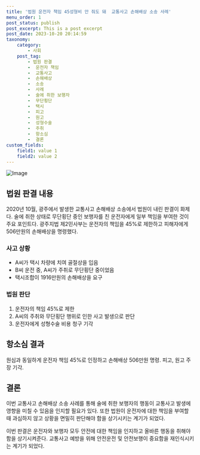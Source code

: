 ```yaml
---
title: '법원 운전자 책임 45성형비 안 줘도 돼  교통사고 손해배상 소송 사례'
menu_order: 1
post_status: publish
post_excerpt: This is a post excerpt
post_date: 2023-10-20 20:14:59
taxonomy:
    category:
        - 사회
    post_tag:
        - 법원 판결
        -  운전자 책임
        -  교통사고
        -  손해배상
        -  소송
        -  사례
        -  술에 취한 보행자
        -  무단횡단
        -  택시
        -  피고
        -  원고
        -  성형수술
        -  주취
        -  항소심
        -  결론
custom_fields:
    field1: value 1
    field2: value 2
---
```


![Image](https://imgnews.pstatic.net/image/018/2024/02/06/0005669157_001_20240206183801062.jpg?type=w647)


## 법원 판결 내용
2020년 10월, 광주에서 발생한 교통사고 손해배상 소송에서 법원이 내린 판결이 화제다. 술에 취한 상태로 무단횡단 중인 보행자를 친 운전자에게 일부 책임을 부여한 것이 주요 포인트다. 광주지법 제2민사부는 운전자의 책임을 45%로 제한하고 피해자에게 506만원의 손해배상을 명령했다.

### 사고 상황
- A씨가 택시 차량에 치여 골절상을 입음
- B씨 운전 중, A씨가 주취로 무단횡단 중이었음
- 택시조합이 1916만원의 손해배상을 요구

### 법원 판단
1. 운전자의 책임 45%로 제한
2. A씨의 주취와 무단횡단 행위로 인한 사고 발생으로 판단
3. 운전자에게 성형수술 비용 청구 기각

## 항소심 결과
원심과 동일하게 운전자 책임 45%로 인정하고 손해배상 506만원 명령. 피고, 원고 주장 기각.

## 결론
이번 교통사고 손해배상 소송 사례를 통해 술에 취한 보행자의 행동이 교통사고 발생에 영향을 미칠 수 있음을 인지할 필요가 있다. 또한 법원이 운전자에 대한 책임을 부여할 때 과심하지 않고 상황을 면밀히 판단해야 함을 상기시키는 계기가 되었다.

이번 판결은 운전자와 보행자 모두 안전에 대한 책임을 인지하고 올바른 행동을 취해야 함을 상기시켜준다. 교통사고 예방을 위해 안전운전 및 안전보행이 중요함을 재인식시키는 계기가 되었다.
